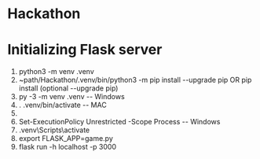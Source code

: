 # Hackathon
# Initializing Flask server
<ol>
 <li>
python3 -m venv .venv
 </li> 
 <li>
   ~path/Hackathon/.venv/bin/python3 -m pip install --upgrade pip OR pip install (optional --upgrade pip)
 </li> 
 <li> py -3 -m venv .venv -- Windows </li>
 <li>
   . .venv/bin/activate -- MAC 
 </li> 
 <li> </li>
 <li> Set-ExecutionPolicy Unrestricted -Scope Process -- Windows</li>
 <li> .venv\Scripts\activate </li>
  <li>
    export FLASK_APP=game.py
  </li>
  <li>
  flask run -h localhost -p 3000
  </li>
</ol>

